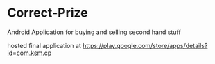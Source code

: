 # Correct-Prize
Android Application  for buying and selling second hand stuff

hosted final application at
https://play.google.com/store/apps/details?id=com.ksm.cp
